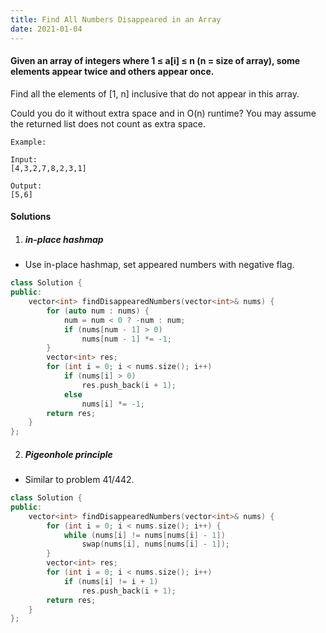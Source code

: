 ```yaml
---
title: Find All Numbers Disappeared in an Array
date: 2021-01-04
---
```

#### Given an array of integers where 1 ≤ a[i] ≤ n (n = size of array), some elements appear twice and others appear once.

Find all the elements of [1, n] inclusive that do not appear in this array.

Could you do it without extra space and in O(n) runtime? You may assume the returned list does not count as extra space.

```
Example:

Input:
[4,3,2,7,8,2,3,1]

Output:
[5,6]
```

#### Solutions


1. ##### in-place hashmap

- Use in-place hashmap, set appeared numbers with negative flag.

```cpp
class Solution {
public:
    vector<int> findDisappearedNumbers(vector<int>& nums) {
        for (auto num : nums) {
            num = num < 0 ? -num : num;
            if (nums[num - 1] > 0)
                nums[num - 1] *= -1;
        }
        vector<int> res;
        for (int i = 0; i < nums.size(); i++)
            if (nums[i] > 0)
                res.push_back(i + 1);
            else
                nums[i] *= -1;
        return res;
    }
};
```

2. ##### Pigeonhole principle 

- Similar to problem 41/442.

```cpp
class Solution {
public:
    vector<int> findDisappearedNumbers(vector<int>& nums) {
        for (int i = 0; i < nums.size(); i++) {
            while (nums[i] != nums[nums[i] - 1])
                swap(nums[i], nums[nums[i] - 1]);
        }
        vector<int> res;
        for (int i = 0; i < nums.size(); i++)
            if (nums[i] != i + 1)
                res.push_back(i + 1);
        return res;
    }
};
```